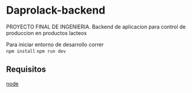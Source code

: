 # Daprolack-backend
PROYECTO FINAL DE INGENIERIA. Backend de aplicacion para control de produccion en productos lacteos  
  
Para iniciar entorno de desarrollo correr  
``npm install``
``npm run dev``

## Requisitos
[node](https://nodejs.org/es/)
